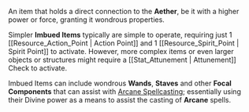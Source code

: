 An item that holds a direct connection to the **Aether**, be it with a higher power or force, granting it wondrous properties.

Simpler **Imbued Items** typically are simple to operate, requiring just 1 [[Resource_Action_Point | Action Point]] and 1 [[Resource_Spirit_Point | Spirit Point]] to activate. However, more complex items or even larger objects or structures might require a [[Stat_Attunement | Attunement]] Check to activate.

Imbued Items can include wondrous **Wands**, **Staves** and other **Focal Components** that can assist with [Arcane Spellcasting](/rules/arcane); essentially using their Divine power as a means to assist the casting of **Arcane** spells.
